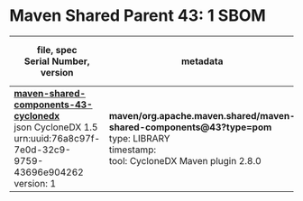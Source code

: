 Maven Shared Parent 43: 1 SBOM
=======

| file, spec<br>Serial Number, version| metadata | components<br>by type<br>- libs purl types |
| ----------------------------------- | -------- | ------------------------------------------ |
| **[maven-shared-components-43-cyclonedx](maven/org.apache.maven.shared/maven-shared-components/43/maven-shared-components-43-cyclonedx.json)**<br>json CycloneDX 1.5<br>urn:uuid:76a8c97f-7e0d-32c9-9759-43696e904262<br>version: 1 | **maven/org.apache.maven.shared/maven-shared-components@43?type=pom**<br>type: LIBRARY<br>timestamp: <br>tool: CycloneDX Maven plugin 2.8.0 | 0 |

